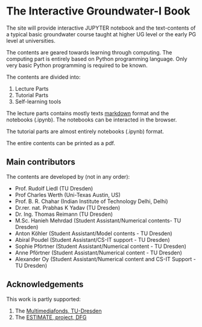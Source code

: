 # The Interactive Groundwater-I Book


The site will provide interactive JUPYTER notebook and the text-contents of a typical basic groundwater course taught at higher UG level or the early PG level at universities. 

The contents are geared towards learning through computing. The computing part is entirely based on Python programming language. Only very basic Python programming is required to be known. 

The contents are divided into:
1. Lecture Parts
2. Tutorial Parts
3. Self-learning tools

The lecture parts contains mostly texts [markdown][Kramdown] format and the notebooks (.ipynb). The notebooks can be interacted in the browser. 

The tutorial parts are almost entirely notebooks (.ipynb) format. 

The entire contents can be printed as a pdf.


## Main contributors

The contents are developed by (not in any order):
- Prof. Rudolf Liedl (TU Dresden)
- Prof Charles Werth (Uni-Texas Austin, US)
- Prof. B. R. Chahar (Indian Institute of Technology Delhi, Delhi)
- Dr.rer. nat. Prabhas K Yadav (TU Dresden)
- Dr. Ing. Thomas Reimann (TU Dresden)
- M.Sc. Hanieh Mehrdad (Student Assistant/Numerical contents- TU Dresden)
-   Anton Köhler (Student Assistant/Model contents - TU Dresden)
- Abiral Poudel (Student Assistant/CS-IT support  - TU Dresden)
- Sophie Pförtner (Student Assistant/Numerical content - TU Dresden)
- Anne  Pförtner (Student Assistant/Numerical content - TU Dresden)
- Alexander Oy (Student Assistant/Numerical content and CS-IT Support - TU Dresden)


## Acknowledgements

This work is partly supported:
1. The [Multimediafonds, TU-Dresden][Multimediafonds, TU-Dresden] 
2. The [ESTIMATE, project, DFG][DFG]


[Kramdown]: https://kramdown.gettalong.org/

[Multimediafonds, TU-Dresden]: https://tu-dresden.de/tu-dresden/organisation/rektorat/prorektor-bildung-und-internationales/zill/e-learning/multimediafonds

[DFG]: https://www.dfg.de/
